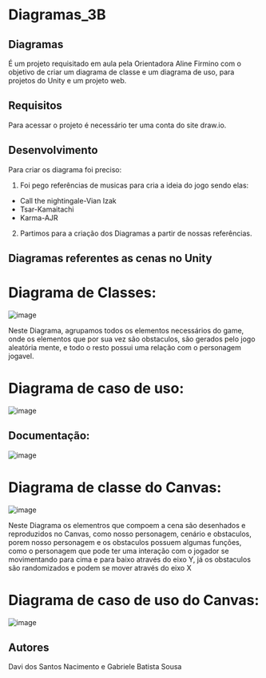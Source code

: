 # Diagramas_3B

## Diagramas 
 É um projeto requisitado em aula pela Orientadora Aline Firmino com o objetivo de criar um diagrama de classe e um diagrama de uso, para projetos do Unity e um projeto web.

## Requisitos
 Para acessar o projeto é necessário ter uma conta  do site draw.io.

## Desenvolvimento
Para criar os diagrama foi preciso:

1. Foi pego referências de musicas para cria a ideia do jogo sendo elas:
 - Call the nightingale-Vian Izak
- Tsar-Kamaitachi
- Karma-AJR

2. Partimos para a criação dos Diagramas a partir de nossas referências.

## Diagramas referentes as cenas no Unity

# Diagrama de Classes:
![image](https://github.com/davin4sciment0/Diagramas_3B/assets/127548240/bc1d3388-d103-460b-94da-449fa952e9f7)

Neste Diagrama, agrupamos todos os elementos necessários do game, onde os elementos que por sua vez são obstaculos, são gerados pelo jogo aleatória mente, e todo o resto possui uma relação com o personagem jogavel.

# Diagrama de caso de uso:
![image](https://github.com/davin4sciment0/Diagramas_3B/assets/127548240/ca6e334e-633f-4c14-bcd6-426f3e5a412e)

## Documentação:
![image](https://github.com/davin4sciment0/Diagramas_3B/assets/127548240/1da4bde7-e61b-46a0-8eae-8afe018d420d)

# Diagrama de classe do Canvas:
![image](https://github.com/davin4sciment0/Diagramas_3B/assets/127548240/334dd605-239e-4258-a17e-406e25e386ad)

Neste Diagrama os elementros que compoem a cena são desenhados e reproduzidos no Canvas, como nosso personagem, cenário e obstaculos, porem nosso personagem e os obstaculos possuem algumas funções, como o personagem que pode ter uma interação com o jogador se movimentando para cima e para baixo através do eixo Y, já os obstaculos são randomizados e podem se mover através do eixo X

# Diagrama de caso de uso do Canvas:
![image](https://github.com/davin4sciment0/Diagramas_3B/assets/127548240/66957db5-d12d-407b-b7a7-0a90974e9b79)

## Autores 
Davi dos Santos Nacimento e Gabriele Batista Sousa










